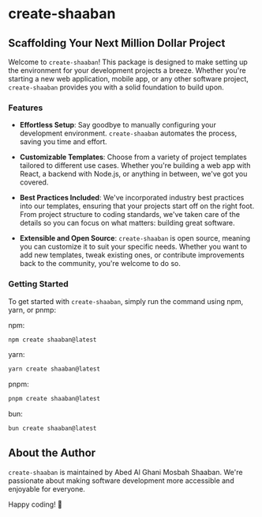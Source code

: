 # create-shaaban

## Scaffolding Your Next Million Dollar Project

Welcome to `create-shaaban`! This package is designed to make setting up the environment
for your development projects a breeze. Whether you're starting a new web application,
mobile app, or any other software project, `create-shaaban` provides you with a solid
foundation to build upon.

### Features

- **Effortless Setup**: Say goodbye to manually configuring your development environment.
  `create-shaaban` automates the process, saving you time and effort.

- **Customizable Templates**: Choose from a variety of project templates tailored to
  different use cases. Whether you're building a web app with React, a backend with
  Node.js, or anything in between, we've got you covered.

- **Best Practices Included**: We've incorporated industry best practices into our
  templates, ensuring that your projects start off on the right foot. From project
  structure to coding standards, we've taken care of the details so you can focus on what
  matters: building great software.

- **Extensible and Open Source**: `create-shaaban` is open source, meaning you can
  customize it to suit your specific needs. Whether you want to add new templates, tweak
  existing ones, or contribute improvements back to the community, you're welcome to do
  so.

### Getting Started

To get started with `create-shaaban`, simply run the command using npm, yarn, or pnmp:

npm:

```bash
npm create shaaban@latest
```

yarn:

```bash
yarn create shaaban@latest
```

pnpm:

```bash
pnpm create shaaban@latest
```

bun:

```bash
bun create shaaban@latest
```

## About the Author

`create-shaaban` is maintained by Abed Al Ghani Mosbah Shaaban. We're passionate about
making software development more accessible and enjoyable for everyone.

Happy coding! 🚀
